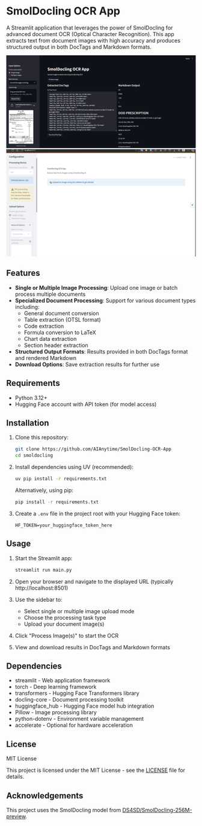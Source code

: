# SmolDocling OCR App

A Streamlit application that leverages the power of SmolDocling for advanced document OCR (Optical Character Recognition). This app extracts text from document images with high accuracy and produces structured output in both DocTags and Markdown formats.

![App](logo.png)
![App1](logo2.png)

## Features

- **Single or Multiple Image Processing**: Upload one image or batch process multiple documents
- **Specialized Document Processing**: Support for various document types including:
  - General document conversion
  - Table extraction (OTSL format)
  - Code extraction
  - Formula conversion to LaTeX
  - Chart data extraction
  - Section header extraction
- **Structured Output Formats**: Results provided in both DocTags format and rendered Markdown
- **Download Options**: Save extraction results for further use

## Requirements

- Python 3.12+
- Hugging Face account with API token (for model access)

## Installation

1. Clone this repository:
   ```bash
   git clone https://github.com/AIAnytime/SmolDocling-OCR-App
   cd smoldocling
   ```

2. Install dependencies using UV (recommended):
   ```bash
   uv pip install -r requirements.txt
   ```
   
   Alternatively, using pip:
   ```bash
   pip install -r requirements.txt
   ```

3. Create a `.env` file in the project root with your Hugging Face token:
   ```
   HF_TOKEN=your_huggingface_token_here
   ```

## Usage

1. Start the Streamlit app:
   ```bash
   streamlit run main.py
   ```

2. Open your browser and navigate to the displayed URL (typically http://localhost:8501)

3. Use the sidebar to:
   - Select single or multiple image upload mode
   - Choose the processing task type
   - Upload your document image(s)

4. Click "Process Image(s)" to start the OCR

5. View and download results in DocTags and Markdown formats

## Dependencies

- streamlit - Web application framework
- torch - Deep learning framework
- transformers - Hugging Face Transformers library
- docling-core - Document processing toolkit
- huggingface_hub - Hugging Face model hub integration
- Pillow - Image processing library
- python-dotenv - Environment variable management
- accelerate - Optional for hardware acceleration

## License

MIT License

This project is licensed under the MIT License - see the [LICENSE](LICENSE) file for details.

## Acknowledgements

This project uses the SmolDocling model from [DS4SD/SmolDocling-256M-preview](https://huggingface.co/ds4sd/SmolDocling-256M-preview).
